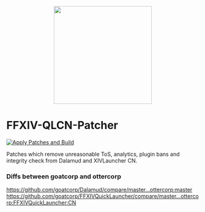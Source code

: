 <p align="center">
  <img width="256" height="256" src="https://repository-images.githubusercontent.com/835197623/90745e81-40af-48c2-aaac-1c335ac079cf">
</p>

# FFXIV-QLCN-Patcher

[![Apply Patches and Build](https://github.com/HirotaZX/FFXIV-QLCN-Patcher/actions/workflows/apply-patches-and-build.yml/badge.svg)](https://nightly.link/HirotaZX/FFXIV-QLCN-Patcher/workflows/apply-patches-and-build/main/patched-artifact)

Patches which remove unreasonable ToS, analytics, plugin bans and integrity check from Dalamud and XIVLauncher CN.

### Diffs between goatcorp and ottercorp
https://github.com/goatcorp/Dalamud/compare/master...ottercorp:master
https://github.com/goatcorp/FFXIVQuickLauncher/compare/master...ottercorp:FFXIVQuickLauncher:CN